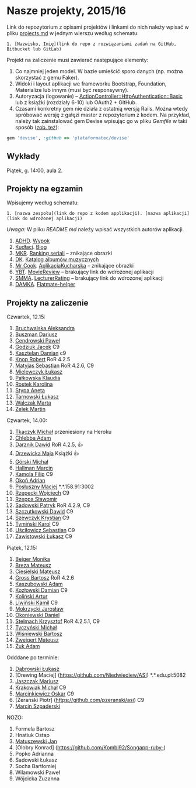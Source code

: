 # Nasze projekty, 2015/16

Link do repozytorium z opisami projektów i linkami do nich należy wpisać
w pliku [projects.md](projects.md) w jednym wierszu według schematu:

```
1. [Nazwisko, Imię](link do repo z rozwiązaniami zadań na GitHub, Bitbucket lub GitLab)
```

Projekt na zaliczenie musi zawierać następujące elementy:

1. Co najmniej jeden model. W bazie umieścić sporo danych
  (np. można skorzystać z gemu Faker).
1. Widoki i layout aplikacji we frameworku Bootstrap, Foundation, Materialize
   lub innym (musi być responsywny).
1. Autoryzacja (logowanie) – [ActionController::HttpAuthentication::Basic](http://edgeapi.rubyonrails.org/classes/ActionController/HttpAuthentication/Basic.html)
   lub z książki [](https://www.railstutorial.org/book) (rozdziały 6-10)
   lub OAuth2 + GitHub.
1. Czasami konkretny gem nie działa z ostatnią wersją Rails. Można wtedy spróbować
  wersję z gałęzi master z repozytorium z kodem. Na przykład, należy tak zainstalować
  gem Devise wpisując go w pliku _Gemfile_ w taki sposób
  ([zob. też](http://bundler.io/git.html)):

```ruby
gem 'devise', :github => 'plataformatec/devise'
```

## Wykłady

Piątek, g. 14:00, aula 2.


## Projekty na egzamin

Wpisujemy według schematu:

```
1. [nazwa zespołu](link do repo z kodem applikacji). [nazwa aplikacji](link do wdrożonej aplikacji)
```

*Uwaga:* W pliku _README.md_ należy wpisać wszystkich autorów aplikacji.

1. [ADHD](https://github.com/romety2/asi_egz).  [Wypok](http://spalonytoster.me/)
1. [Kudłaci](https://github.com/mkrakowiak/Rails_nowy_egzamin2). [Blog](blogkudlatych.herokuapp.com)
1. [MKR](https://github.com/rubyugprojekt/asi_egzamin). [Ranking seriali](https://projekt-ruby.herokuapp.com/) – znikające obrazki
1. [DK](https://github.com/dkozlowski22/Projekt_egzamin_ASI).  [Katalog albumów muzycznych](https://stormy-thicket-30324.herokuapp.com/)
1. [Mr Cook](https://github.com/damian11/egzaminASI). [AplikacjaKucharska](https://serene-retreat-91830.herokuapp.com/) – znikające obrazki
1. [YBT](https://github.com/MajaD/MovieReview.git). [MovieReview]() – brakujący link do wdrożonej aplikacji 
1. [SMMA](https://github.com/Strugacki/LecturerRatingAppRoR). [LecturerRating]() – brakujący link do wdrożonej aplikacji
1. [DAMKA](https://github.com/kpalkowska/Flatmate-helper). [Flatmate-helper](https://flatmate-helper-app.herokuapp.com)


## Projekty na zaliczenie

Czwartek, 12.15:

1. [Bruchwalska Aleksandra](https://github.com/ABruchwalska/ror)
1. [Buszman Dariusz](https://github.com/dbuszman/flatmate_helper)
1. [Cendrowski Paweł](https://github.com/pcendrowski/asi-projekty)
1. [Godziuk Jacek](https://github.com/jgodziuk/ASI) C9
1. [Kasztelan Damian](https://github.com/damian11/ASI-1) c9
1. [Knop Robert](https://github.com/Amenorphus/ProjektASI) RoR 4.2.5
1. [Matyjas Sebastian](https://github.com/reamider/asi) RoR 4.2.6, C9
1. [Mielewczyk Łukasz](https://github.com/romety2/asi_zal)
1. [Pałkowska Klaudia](https://github.com/kpalkowska/rails)
1. [Rostek Karolina](https://github.com/Carolsien/ArchitekturaSerwisowInternetowych)
1. [Stypa Aneta](https://github.com/aneta-7/architektura)
1. [Tarnowski Łukasz](https://github.com/ltarnowski1/Architektura-serwisow-internetowych)
1. [Walczak Marta](https://github.com/mawala/Asi)
1. [Zelek Martin](https://github.com/martin123154/Architektura-serwis-w-internetowych)

Czwartek, 14.00:

1. [Tkaczyk Michał](https://github.com/Emkate/projektASI) przeniesiony na Heroku
1. [Chlebba Adam](https://github.com/AChlebba/ASI)
1. [Darznik Dawid](https://github.com/Dawid93/ASI2016.git) RoR 4.2.5, :+1:
1. [Drzewicka Maja](https://github.com/MajaD/Ruby_proj1.git) Książki :+1:
1. [Górski Michał](https://github.com/DajMiNazwe/asi)
1. [Hallman Marcin](https://github.com/Strugacki/ASI2016)
1. [Kamola Filip](https://github.com/fkamola/ASI) C9
1. [Okoń Adrian](https://github.com/adrianokon/asi_lab)
1. [Posłuszny Maciej](https://github.com/spalonytoster/rails-superheroes) \*.\*.158.91:3002
1. [Rzepecki Wojciech](https://github.com/wojtasss/tsi-checkout-project-rails) C9
1. [Rzeppa Sławomir](https://github.com/srzeppa/asi)
1. [Sadowski Patryk](https://github.com/psadowski/Rails) RoR 4.2.9, C9
1. [Szczutkowski Dawid](https://github.com/dszczutkowski/ASI2016) C9
1. [Szewczyk Krystian](https://github.com/kszewczyk1/ASI2016) C9
1. [Tymiński Karol](https://github.com/ktyminski/asi-projekty) C9
1. [Uściłowicz Sebastian](https://github.com/suscilowicz/ASI_LAB) C9
1. [Zawistowski Łukasz](https://github.com/lzawistowski/RailsProjekt1) C9

Piątek, 12.15:

1. [Beiger Monika](https://github.com/mbeiger/ASI)
1. [Breza Mateusz](https://github.com/mbreza/ruby1)
1. [Ciesielski Mateusz](https://github.com/m-ciesielski/rails)
1. [Gross Bartosz](https://github.com/grossB/asi) RoR 4.2.6
1. [Kaszubowski Adam](https://github.com/chomyczek/zaliczenie-asi)
1. [Kozłowski Damian](https://github.com/dkozlowski22/ASI-projekt) C9
1. [Koliński Artur](https://github.com/artkolinski/rails)
1. [Liwiński Kamil](https://github.com/panUFO/ASI) C9
1. [Mokrzycki Jarosław](https://github.com/jmokrzycki/asi-projekt)
1. [Okoniewski Daniel](https://github.com/okoniewskid/Architektura_serwisow_internetowych)
1. [Stelmach Krzysztof](https://bitbucket.org/KrzysiekES/asi) RoR 4.2.5.1, C9
1. [Tyczyński Michał](https://github.com/mtyczynski/rails)
1. [Wiśniewski Bartosz](https://github.com/vvisnia/asi)
1. [Zweigert Mateusz](https://github.com/mzweigert/Rails)
1. [Żuk Adam](https://github.com/adamzuk/asi-project)

Odddane po terminie:

1. [Dąbrowski Łukasz](https://github.com/ldabrowski/ASI)
1. [Drewing Maciej] (https://github.com/Niedwiediew/ASI) \*.\*.edu.pl:5082
1. [Jaszczak Mariusz](https://github.com/mjaszczak/asi2016)
1. [Krakowiak Michał](https://github.com/mkrakowiak/rails2) C9
1. [Marcinkiewicz Oskar](https://github.com/BoskiOski/ASI) C9
1. [Żerański Piotr] (https://github.com/pzeranski/asi) C9
2. [Marcin Szpaderski](https://github.com/mszpaderski/ASI_2016.git)

NOZO:

1. Formela Bartosz
1. Hnatiuk Ostap
1. [Matuszewski Jan](https://github.com/JMatuszewski/projekty-asi)
1. [Olobry Konrad] (https://github.com/Kombi92/Songapp-ruby-)
1. Popko Adrianna
1. Sadowski Łukasz
1. Socha Bartłomiej
1. Wilamowski Paweł
1. Wójcicka Zuzanna
